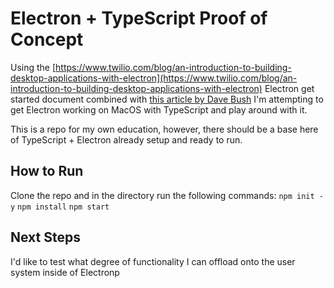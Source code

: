 # Electron + TypeScript Proof of Concept

Using the [https://www.twilio.com/blog/an-introduction-to-building-desktop-applications-with-electron](https://www.twilio.com/blog/an-introduction-to-building-desktop-applications-with-electron) Electron get started document combined with [this article by Dave Bush](https://davembush.medium.com/typescript-and-electron-the-right-way-141c2e15e4e1) I'm attempting to get Electron working on MacOS with TypeScript and play around with it.

This is a repo for my own education, however, there should be a base here of TypeScript + Electron already setup and ready to run. 

## How to Run
Clone the repo and in the directory run the following commands:
`npm init -y`
`npm install`
`npm start`

## Next Steps
I'd like to test what degree of functionality I can offload onto the user system inside of Electronp